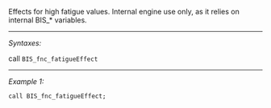 Effects for high fatigue values. Internal engine use only, as it relies on internal BIS_* variables.


---
*Syntaxes:*

call `BIS_fnc_fatigueEffect`

---
*Example 1:*

```sqf
call BIS_fnc_fatigueEffect;
```